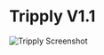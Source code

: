 # Tripply V1.1

![Tripply Screenshot](https://user-images.githubusercontent.com/44551268/107061294-4b5e4c00-67d8-11eb-976b-91c8c6010d58.png)
